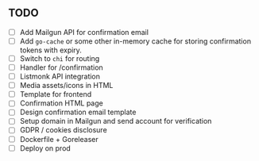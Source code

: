 ## TODO

- [ ] Add Mailgun API for confirmation email
- [ ] Add `go-cache` or some other in-memory cache for storing confirmation tokens with expiry.
- [ ] Switch to `chi` for routing
- [ ] Handler for /confirmation
- [ ] Listmonk API integration
- [ ] Media assets/icons in HTML
- [ ] Template for frontend
- [ ] Confirmation HTML page
- [ ] Design confirmation email template
- [ ] Setup domain in Mailgun and send account for verification
- [ ] GDPR / cookies disclosure
- [ ] Dockerfile + Goreleaser
- [ ] Deploy on prod
